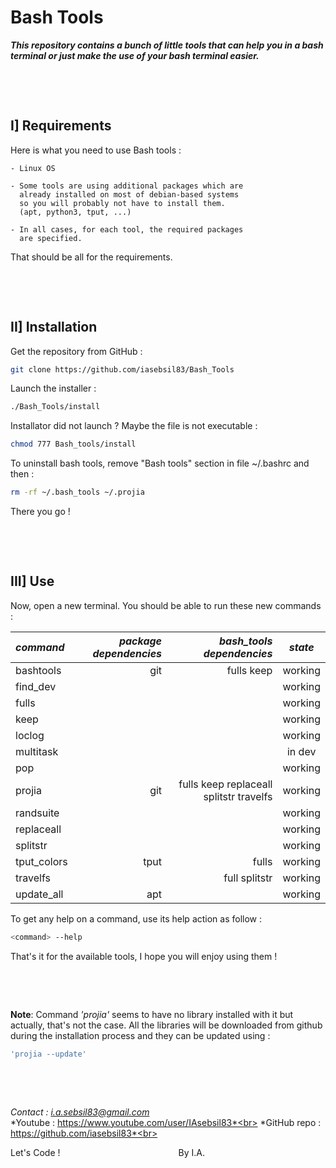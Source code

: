 # **Bash Tools**

***This repository contains a bunch of little tools that can help you in a bash terminal or just make the use of your bash terminal easier.***

&nbsp;

&nbsp;



## I] Requirements

Here is what you need to use Bash tools :

    - Linux OS

    - Some tools are using additional packages which are
      already installed on most of debian-based systems
      so you will probably not have to install them.
      (apt, python3, tput, ...)

    - In all cases, for each tool, the required packages
      are specified.

That should be all for the requirements.

&nbsp;

&nbsp;



## II] Installation

Get the repository from GitHub :
```bash
git clone https://github.com/iasebsil83/Bash_Tools
```

Launch the installer :
```bash
./Bash_Tools/install
```

Installator did not launch ?
Maybe the file is not executable :
```bash
chmod 777 Bash_tools/install
```

To uninstall bash tools, remove "Bash tools" section in file ~/.bashrc and then :
```bash
rm -rf ~/.bash_tools ~/.projia
```

There you go !

&nbsp;

&nbsp;



## III] Use

Now, open a new terminal.
You should be able to run these new commands :

|  *command*  |*package dependencies*|       *bash_tools dependencies*       | *state* |
|:------------|---------------------:|--------------------------------------:|:-------:|
| bashtools   |                  git |                            fulls keep | working |
| find_dev    |                      |                                       | working |
| fulls       |                      |                                       | working |
| keep        |                      |                                       | working |
| loclog      |                      |                                       | working |
| multitask   |                      |                                       |  in dev |
| pop         |                      |                                       | working |
| projia      |                  git |fulls keep replaceall splitstr travelfs| working |
| randsuite   |                      |                                       | working |
| replaceall  |                      |                                       | working |
| splitstr    |                      |                                       | working |
| tput_colors |                 tput |                                 fulls | working |
| travelfs    |                      |                         full splitstr | working |
| update_all  |                  apt |                                       | working |

To get any help on a command, use its help action as follow :
```bash
<command> --help
```

That's it for the available tools, I hope you will enjoy using them !

&nbsp;

&nbsp;

**Note**: Command *'projia'* seems to have no library installed with it but actually,
that's not the case. All the libraries will be downloaded from github during the
installation process and they can be updated using :
```bash
'projia --update'
```

&nbsp;

&nbsp;



*Contact     : i.a.sebsil83@gmail.com*<br>
*Youtube     : https://www.youtube.com/user/IAsebsil83*<br>
*GitHub repo : https://github.com/iasebsil83*<br>

Let's Code ! &nbsp;&nbsp;&nbsp;&nbsp;&nbsp;&nbsp;&nbsp;
&nbsp;&nbsp;&nbsp;&nbsp;&nbsp;&nbsp;&nbsp;&nbsp;&nbsp;
&nbsp;&nbsp;&nbsp;&nbsp;&nbsp;&nbsp;&nbsp;&nbsp;&nbsp;
&nbsp;&nbsp;&nbsp;&nbsp;&nbsp;&nbsp;&nbsp;&nbsp;&nbsp;
&nbsp;&nbsp;&nbsp;&nbsp;&nbsp;&nbsp;&nbsp;&nbsp;&nbsp;By I.A.

